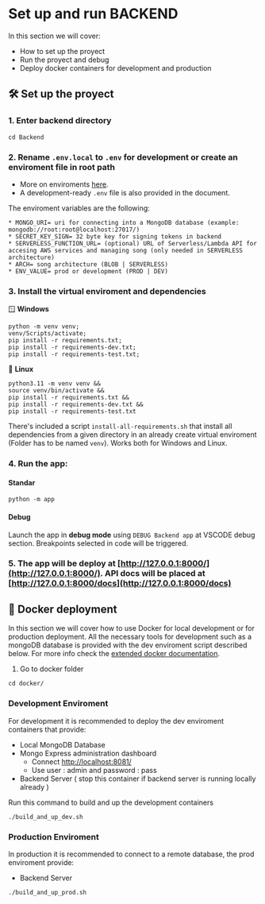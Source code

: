 # Set up and run BACKEND

In this section we will cover:

- How to set up the proyect
- Run the proyect and debug
- Deploy docker containers for development and production

## 🛠 Set up the proyect

### 1. Enter backend directory

```console
cd Backend
```

### 2. Rename `.env.local` to `.env` for development or create an enviroment file in root path

* More on enviroments [here](Environment.md).
* A development-ready `.env` file is also provided in the document.

The enviroment variables are the following:

```
* MONGO_URI= uri for connecting into a MongoDB database (example: mongodb://root:root@localhost:27017/)
* SECRET_KEY_SIGN= 32 byte key for signing tokens in backend
* SERVERLESS_FUNCTION_URL= (optional) URL of Serverless/Lambda API for accesing AWS services and managing song (only needed in SERVERLESS architecture)
* ARCH= song architecture (BLOB | SERVERLESS)
* ENV_VALUE= prod or development (PROD | DEV)
```

### 3. Install the virtual enviroment and dependencies

🪟 **Windows**
```console
python -m venv venv;
venv/Scripts/activate;
pip install -r requirements.txt;
pip install -r requirements-dev.txt;
pip install -r requirements-test.txt;

```

🐧 **Linux**
```console
python3.11 -m venv venv &&
source venv/bin/activate &&
pip install -r requirements.txt &&
pip install -r requirements-dev.txt &&
pip install -r requirements-test.txt
```
There's included a script `install-all-requirements.sh` that install all dependencies from a given directory in an already create virtual enviroment (Folder has to be named `venv`). Works both for Windows and Linux.


### 4. Run the app:

#### Standar

```console
python -m app
```

#### Debug

Launch the app in **debug mode** using `DEBUG Backend app` at VSCODE debug section. Breakpoints selected in code will be triggered. 

### 5. The app will be deploy at **[http://127.0.0.1:8000/](http://127.0.0.1:8000/)**. API docs will be placed at **[http://127.0.0.1:8000/docs](http://127.0.0.1:8000/docs)**

## 🐳 Docker deployment

In this section we will cover how to use Docker for local development or for production deployment. All the necessary tools for development such as a mongoDB database is provided with the dev enviroment script described below. For more info check the [extended docker documentation](Docker.md).

1. Go to docker folder

```console
cd docker/
```

### Development Enviroment

For development it is recommended to deploy the dev enviroment containers that provide:

- Local MongoDB Database
- Mongo Express administration dashboard
  - Connect [http://localhost:8081/](http://localhost:8081/)
  - Use user : admin and password : pass
- Backend Server ( stop this container if backend server is running locally already )

Run this command to build and up the development containers

```console
./build_and_up_dev.sh
```

### Production Enviroment

In production it is recommended to connect to a remote database, the prod enviroment provide:

- Backend Server

```console
./build_and_up_prod.sh
```
